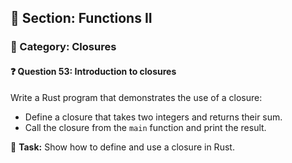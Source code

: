 ## 📘 Section: Functions II  
### 🔹 Category: Closures  
#### ❓ Question 53: Introduction to closures

Write a Rust program that demonstrates the use of a closure:

- Define a closure that takes two integers and returns their sum.
- Call the closure from the `main` function and print the result.

🔧 **Task:** Show how to define and use a closure in Rust.
